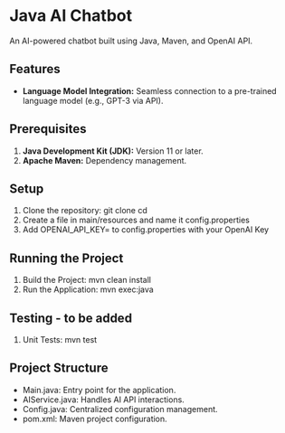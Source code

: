 # Java AI Chatbot

An AI-powered chatbot built using Java, Maven, and OpenAI API.

## Features
- **Language Model Integration:** Seamless connection to a pre-trained language model (e.g., GPT-3 via API).

## Prerequisites
1. **Java Development Kit (JDK):** Version 11 or later.
2. **Apache Maven:** Dependency management.

## Setup
1. Clone the repository:
   git clone <repository-url>
   cd <project-directory>
2. Create a file in main/resources and name it config.properties 
3. Add OPENAI_API_KEY= to config.properties with your OpenAI Key

## Running the Project
1. Build the Project:
   mvn clean install
2. Run the Application:
   mvn exec:java

## Testing - to be added
1. Unit Tests:
   mvn test

## Project Structure
- Main.java: Entry point for the application.
- AIService.java: Handles AI API interactions.
- Config.java: Centralized configuration management.
- pom.xml: Maven project configuration.
    